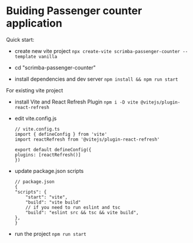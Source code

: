 # Buiding Passenger counter application

Quick start:

- create new vite project `npx create-vite scrimba-passenger-counter --template vanilla`

- cd "scrimba-passenger-counter"

- install dependencies and dev server `npm install && npm run start`


For existing vite project

- install Vite and React Refresh Plugin `npm i -D vite @vitejs/plugin-react-refresh`

- edit vite.config.js 

    ```
    // vite.config.ts
    import { defineConfig } from 'vite'
    import reactRefresh from '@vitejs/plugin-react-refresh'

    export default defineConfig({
    plugins: [reactRefresh()]
    })
    ```

- update package.json scripts

    ```
    // package.json
    {
    "scripts": {
        "start": "vite",
        "build": "vite build"
        // if you need to run eslint and tsc
        "build": "eslint src && tsc && vite build",
    },
    }

    ```

- run the project `npm run start`
